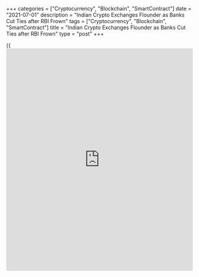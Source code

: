 +++
categories = ["Cryptocurrency", "Blockchain", "SmartContract"]
date = "2021-07-01"
description = "Indian Crypto Exchanges Flounder as Banks Cut Ties after RBI Frown"
tags = ["Cryptocurrency", "Blockchain", "SmartContract"]
title = "Indian Crypto Exchanges Flounder as Banks Cut Ties after RBI Frown"
type = "post"
+++

{{<iframe id="large-banner" src="https://www.bounty.group/#slide=3.0" width="100%" height="600" scrolling="no" style="border: 0px solid rgb(216, 221, 230); border-radius: 3px;">}}

MUMBAI (Reuters) - Indian [cryptocurrency exchange](https://www.playgroundfx.com/blog/best-cryptocurrency-exchange/)s are scrambling to
secure viable, permanent payment solutions to ensure seamless
transactions after banks and payment gateways started cutting ties with
them, six industry insiders said.

The exchanges are struggling to cope after the central bank, the Reserve
Bank of India (RBI), which has said it does not favour digital
currencies, out of concern over their impact on financial stability,
informally asked banks to steer clear.

Customer complaints have inundated all India’s key exchanges as the
pullout by major payment gateways has hit transactions, according to
social media and users.

> “Banks are reluctant to do business,” said Avinash Shekhar, a co-chief
executive of ZebPay, one of India’s oldest crypto exchanges that is not
offering immediate settlement.

>

> “We have been talking to several payment partners but the progress has
been slow.”

Options being resorted to include tying up with smaller payment
gateways, building their own payment processors, holding back on
immediate settlements or offering only peer-to-peer transactions, the
heads of five crypto exchanges said.

At least two exchanges have tied up with smaller payment processing
firm, Airpay, as its larger peers have cut ties.

There is no official data, but India has nearly 15 million crypto
[investor](https://www.fintechee.com/tutorial-for-forex-trading/investor-mode/)s, who hold more than 100 billion rupees ($1.34 billion),
according to industry estimates.

## THE ALTERNATIVE

Some crypto exchanges, such as WazirX, are forced to stick only to peer-
to-peer transactions on certain days, while others, such as Vauld, allow
bank transfers with manual settlement as they hunt for a payment
processor, backing up settlements.

Even major payment gateways, such as Razorpay, PayU and BillDesk have
severed ties, as they too are dependent on banks to process transactions
and the pullout by large banks has left them reeling.

The three payment processors did not respond to a request for comment.

Some others, such as Coinswitch and WazirX, have signed up with a
smaller Mumbai-payment processor, Airpay, for instant transfers.

The payment gateway is backed by venture capital fund Kalaari Capital
and billionaire stock [investor](https://www.fintechee.com/tutorial-for-forex-trading/investor-mode/), Rakesh Jhunjhunwala, who has been
vociferous in his opposition to cryptocurrencies.

Jhunjhunwala did not immediately reply to an email seeking comment.

Smaller payment gateways have not proved very successful in executing
high volumes of transactions, leading to failures that have resulted in
a flood of user complaints.

The lack of support from banks means that smaller firms, like larger
counterparts, are also backing off from crypto activities.

> “Partnership with the smaller payment processors has not emerged as
stable yet, and is more of a temporary solution,” said the founder of an
Indian crypto exchange, who spoke on condition of anonymity.

Others, such as Bitbns, have built their own basic payment processor,
allowing some essential transactions since the systems does not require
prior approval from the Reserve Bank of India, the central bank.

> “These are only stop-gap arrangements and not a solution to the
problem the industry is facing,” said Gaurav Dahake, chief executive of
domestic exchange Bitbns.

Prohibition has not augured well, as it has forced customers to opt for
peer-to-peer (P2P) transactions that allow buyers and sellers to engage
directly.

> “Predictably, alternate transaction methods such as P2P have
increased, which makes the market more inefficient and also exposes
customers to the risk of [fraud](https://www.letsplayfx.com/blog/cryptocurrency-fraud/),” said the chief executive of another
crypto exchange.

_($1=74.3650 Indian rupees)_

_Reporting by Nupur Anand; Editing by Clarence Fernandez_